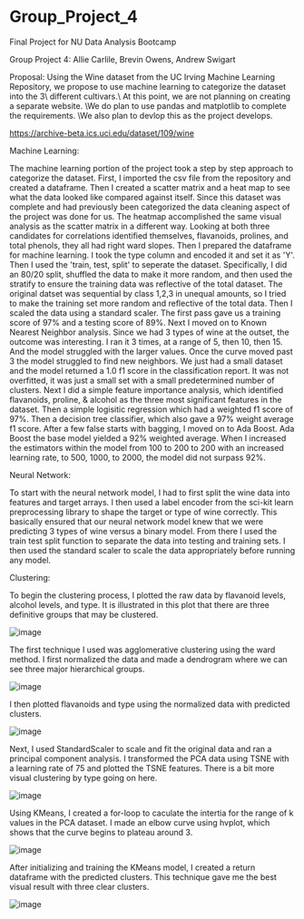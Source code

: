 # Group_Project_4
Final Project for NU Data Analysis Bootcamp


Group Project 4:
Allie Carlile, Brevin Owens, Andrew Swigart 

Proposal: Using the Wine dataset from the UC Irving Machine Learning Repository, we propose to use machine learning to categorize the dataset into the 3\ different cultivars.\ At this point, we are not planning on creating a separate website. \We do plan to use pandas and matplotlib to complete the requirements. \We also plan to devlop this as the project develops.

https://archive-beta.ics.uci.edu/dataset/109/wine
  


Machine Learning:

The machine learning portion of the project took a step by step approach to categorize the dataset. First, I imported the csv file from the repository and created a dataframe. Then I created a scatter matrix and a heat map to see what the data looked like compared against itself. Since this dataset was complete and had previously been categorized the data cleaning aspect of the project was done for us. The heatmap accomplished the same visual analysis as the scatter matrix in a different way. Looking at both three candidates for correlations identified themselves, flavanoids, prolines, and total phenols, they all had right ward slopes.  Then I prepared the dataframe for machine learning. I took the type column and encoded it and set it as 'Y'. Then I used the 'train, test, split' to seperate the dataset. Specifically, I did an 80/20 split, shuffled the data to make it more random, and then used the stratify to ensure the training data was reflective of the total dataset. The original datset was sequential by class 1,2,3 in unequal amounts, so I tried to make the training set more random and reflective of the total data. Then I scaled the data using a standard scaler. The first pass gave us a training score of 97% and a testing score of 89%. Next I moved on to Known Nearest Neighbor analysis. Since we had 3 types of wine at the outset, the outcome was interesting. I ran it 3 times, at a range of 5, then 10, then 15. And the model struggled with the larger values. Once the curve moved past 3 the model struggled to find new neighbors. We just had a small dataset and the model returned a 1.0 f1 score in the classification report. It was not overfitted, it was just a small set with a small predetermined number of clusters. Next I did a simple feature importance analysis, which identified flavanoids, proline, & alcohol as the three most significant features in the dataset. Then a simple logisitic regression which had a weighted f1 score of 97%. Then a decision tree classifier, which also gave a 97% weight average f1 score. After a few false starts with bagging, I moved on to Ada Boost. Ada Boost the base model yielded a 92% weighted average. When I increased the estimators within the model from 100 to 200 to 200 with an increased learning rate, to 500, 1000, to 2000, the model did not surpass 92%. 



Neural Network: 

To start with the neural network model, I had to first split the wine data into features and target arrays. I then used a label encoder from the sci-kit learn preprocessing library to shape the target or type of wine correctly. This basically ensured that our neural network model knew that we were predicting 3 types of wine versus a binary model. From there I used the train test split function to separate the data into testing and training sets. I then used the standard scaler to scale the data appropriately before running any model. 


Clustering: 

To begin the clustering process, I plotted the raw data by flavanoid levels, alcohol levels, and type. It is illustrated in this plot that there are three definitive groups that may be clustered.

![image](https://user-images.githubusercontent.com/105824024/205749667-7c6a4551-f12d-4e4a-9ebe-397fd4ce773b.png)

The first technique I used was agglomerative clustering using the ward method. I first normalized the data and made a dendrogram where we can see three major hierarchical groups.

![image](https://user-images.githubusercontent.com/105824024/205751758-b37c0c22-6dbb-44b5-a447-3a3b5fde7b39.png)

I then plotted flavanoids and type using the normalized data with predicted clusters.

![image](https://user-images.githubusercontent.com/105824024/205752026-29f18083-b05c-43dd-886c-90266a0b3eb5.png)

Next, I used StandardScaler to scale and fit the original data and ran a principal component analysis. I transformed the PCA data using TSNE with a learning rate of 75 and plotted the TSNE features. There is a bit more visual clustering by type going on here. 

![image](https://user-images.githubusercontent.com/105824024/205752664-db8f98e8-c3e8-4c94-b06a-83f6944b8415.png)

Using KMeans, I created a for-loop to caculate the intertia for the range of k values in the PCA dataset. I made an elbow curve using hvplot, which shows that the curve begins to plateau around 3. 

![image](https://user-images.githubusercontent.com/105824024/205753785-508b009b-67f1-48ba-a91d-54039baa7c78.png)

After initializing and training the KMeans model, I created a return dataframe with the predicted clusters. This technique gave me the best visual result with three clear clusters. 

![image](https://user-images.githubusercontent.com/105824024/205754564-41c4afba-014e-4743-8f86-d5a5c555d2f2.png)




